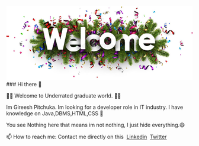 <div align="center">
  <img src="welcome.jpg" width="100%" height="200"/>
</div>
### Hi there 👋
<p> 🙋‍♂️ Welcome to Underrated graduate world. 👨‍🎓</p>
<p>Im Gireesh Pitchuka. Im looking for a developer role in IT industry. I have knowledge on Java,DBMS,HTML,CSS 💪</p>
<p>You see Nothing here that means im not nothing, I just hide everything.😄</p>
<p>📫 How to reach me: Contact me directly on this&nbsp;&nbsp;<a href="https://linkedin.com/in/gireesh-pitchuka">Linkedin</a>&nbsp;&nbsp;<a href="http://twitter.com/thanks_Gireesh">Twitter</a></p>

<!--
**He-26/He-26** is a ✨ _special_ ✨ repository because its `README.md` (this file) appears on your GitHub profile.

Here are some ideas to get you started:

- 🔭 I’m currently working on ...
- 🌱 I’m currently learning ...
- 👯 I’m looking to collaborate on ...
- 🤔 I’m looking for help with ...
- 💬 Ask me about ...
- 📫 How to reach me: ...
- 😄 Pronouns: ...
- ⚡ Fun fact: ...
-->

